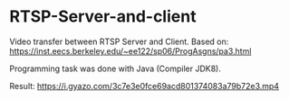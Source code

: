 # RTSP-Server-and-client
Video transfer between RTSP Server and Client. Based on: https://inst.eecs.berkeley.edu/~ee122/sp06/ProgAsgns/pa3.html

Programming task was done with Java (Compiler JDK8).

Result:
https://i.gyazo.com/3c7e3e0fce69acd801374083a79b72e3.mp4
